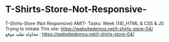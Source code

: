 # T-Shirts-Store-Not-Responsive-
T-Shirts-Store (Not Responsive)
AMIT- Tasks: Week (14)_HTML & CSS & JS
Trying to imitate This site: https://websitedemos.net/t-shirts-store-04/
محاولة تقليد موقع : https://websitedemos.net/t-shirts-store-04/
